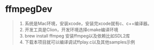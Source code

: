 # ffmpegDev
> 1. 系统是Mac环境，安装xcode，安装完xcode就有c、c++编译器。
> 2. 开发工具是Clion，开发环境选择cmake编译环境
> 3. brew install ffmpeg 安装ffmpeg以及依赖比如SDL2库
> 4. 下载本项目就可以编译调试ffplay.c以及其他samples示例
